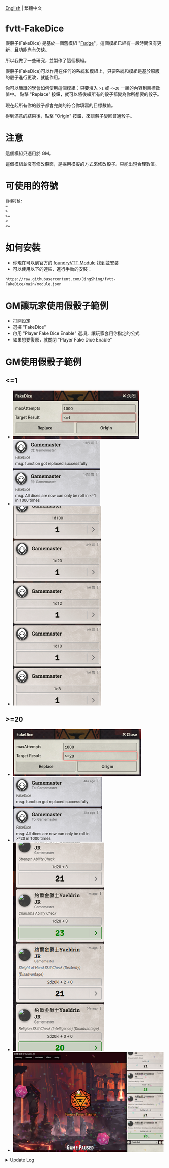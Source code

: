 [English](README.md) | 繁體中文
# fvtt-FakeDice
假骰子(FakeDice) 是基於一個舊模組 "[Fudge](https://github.com/troygoode/fvtt-fudge)"。這個模組已經有一段時間沒有更新，且功能尚有欠缺。

所以我做了一些研究，並製作了這個模組。

假骰子(FakeDice)可以作用在任何的系統和模組上，只要系統和模組是基於原版的骰子進行更改，就能作用。

你可以簡單的學會如何使用這個模組：只要填入 ```>1``` 或 ```<=20``` 一類的內容到目標數值中。 點擊 "Replace" 按鈕，就可以將後續所有的骰子都變為你所想要的骰子。

現在起所有你的骰子都會完美的符合你填寫的目標數值。

得到滿意的結果後，點擊 "Origin" 按鈕，來讓骰子變回普通骰子。

# 注意
這個模組只適用於 GM。

這個模組並沒有修改骰面，是採用模擬的方式來修改骰子。只能出現合理數值。

# 可使用的符號
```
目標符號:
=
>
>=
<
<=
```

# 如何安裝
* 你現在可以到官方的 [foundryVTT Module](https://foundryvtt.com/packages/fakedice) 找到並安裝
* 可以使用以下的連結，進行手動的安裝：
```
https://raw.githubusercontent.com/JingShing/fvtt-FakeDice/main/module.json
```

# GM讓玩家使用假骰子範例
* 打開設定
* 選擇 "FakeDice"
* 啟用 "Player Fake Dice Enable" 選項，讓玩家套用你指定的公式
* 如果想要復原，就關閉 "Player Fake Dice Enable"

# GM使用假骰子範例
## <=1
* ![st1_1](image/st1_1.png)
* ![st1_2](image/st1_2.png)
* ![st1_3](image/st1_3.png)
## >=20
* ![st2_1](image/gt20_1.png)
* ![st2_2](image/gt20_2.png)
* ![st2_3](image/gt20_3.png)
* ![st2_4](image/gt20_4.png)

<details>
<summary>Update Log</summary>

## Ver 0.0.1

# fvtt-FakeDice
假骰子(FakeDice) 是基於一個舊模組 "[Fudge](https://github.com/troygoode/fvtt-fudge)"。這個模組已經有一段時間沒有更新，且功能尚有欠缺。

所以我做了一些研究，並製作了這個模組。

假骰子(FakeDice)可以作用在任何的系統和模組上，只要系統和模組是基於原版的骰子進行更改，就能作用。

你可以簡單的學會如何使用這個模組：只要填入 ```>1``` 或 ```<=20``` 一類的內容到目標數值中。 點擊 "Replace" 按鈕，就可以將後續所有的骰子都變為你所想要的骰子。

現在起所有你的骰子都會完美的符合你填寫的目標數值。

得到滿意的結果後，點擊 "Origin" 按鈕，來讓骰子變回普通骰子。

# 注意
這個模組只適用於 GM。

這個模組並沒有修改骰面，是採用模擬的方式來修改骰子。只能出現合理數值。

# 可使用的符號
```
目標符號:
=
>
>=
<
<=
```

# 如何安裝
* 你現在可以到官方的 [foundryVTT Module](https://foundryvtt.com/packages/fakedice) 找到並安裝
* 可以使用以下的連結，進行手動的安裝：
```https://raw.githubusercontent.com/JingShing/fvtt-FakeDice/main/module.json```

# 如何讓玩家使用假骰子
* 打開設定
* 選擇 "FakeDice"
* 啟用 "Player Fake Dice Enable" 選項，讓玩家套用你指定的公式
* 如果想要復原，就關閉 "Player Fake Dice Enable"

## GM 讓玩家使用假骰子範例
* ![v2_1](https://github.com/JingShing/fvtt-FakeDice/blob/main/image/v2_1.png)
* ![v2_2](https://github.com/JingShing/fvtt-FakeDice/blob/main/image/v2_2.png)
* ![v2_3](https://github.com/JingShing/fvtt-FakeDice/blob/main/image/v2_3.png)

# GM 假骰子範例
## <=1
* ![st1_1](image/st1_1.png)
* ![st1_2](image/st1_2.png)
* ![st1_3](image/st1_3.png)
## >=20
* ![st2_1](image/gt20_1.png)
* ![st2_2](image/gt20_2.png)
* ![st2_3](image/gt20_3.png)
* ![st2_4](image/gt20_4.png)

## Ver 0.0.2
# 功能
現在 GM 可以透過設定，來讓玩家使用假骰子。

# 如何使用
* 打開設定
* 選擇 "FakeDice"
* 啟用 "Player Fake Dice Enable" 選項，讓玩家套用你指定的公式
* 如果想要復原，就關閉 "Player Fake Dice Enable"

## 範例
* ![v2_1](https://github.com/JingShing/fvtt-FakeDice/blob/main/image/v2_1.png)
* ![v2_2](https://github.com/JingShing/fvtt-FakeDice/blob/main/image/v2_2.png)
* ![v2_3](https://github.com/JingShing/fvtt-FakeDice/blob/main/image/v2_3.png)

</details>
